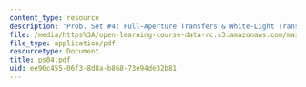 ```yaml
---
content_type: resource
description: 'Prob. Set #4: Full-Aperture Transfers & White-Light Transmission Holograms'
file: /media/https%3A/open-learning-course-data-rc.s3.amazonaws.com/mas-450-holographic-imaging-spring-2003/ee96c45506f38d8ab86873e94de32b81_ps04.pdf
file_type: application/pdf
resourcetype: Document
title: ps04.pdf
uid: ee96c455-06f3-8d8a-b868-73e94de32b81
---
```

